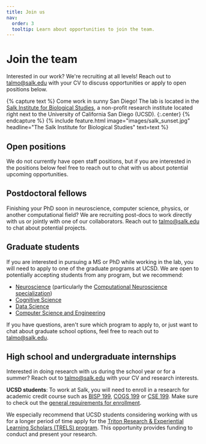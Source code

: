 ```yaml
---
title: Join us
nav:
  order: 3
  tooltip: Learn about opportunities to join the team.
---
```


# <i class="fas fa-user-plus"></i>Join the team

Interested in our work? We're recruiting at all levels! Reach out to [talmo@salk.edu](mailto:talmo@salk.edu) with your CV to discuss opportunities or apply to open positions below.

{% capture text %}
Come work in sunny San Diego! The lab is located in the [Salk Institute for Biological Studies](https://salk.edu), a non-profit research institute located right next to the University of California San Diego (UCSD).
{:.center}
{% endcapture %}
{%
  include feature.html
  image="images/salk_sunset.jpg"
  headline="The Salk Institute for Biological Studies"
  text=text
%}


## Open positions

We do not currently have open staff positions, but if you are interested in the positions below feel free to reach out to chat with us about potential upcoming opportunities.

## Postdoctoral fellows

Finishing your PhD soon in neuroscience, computer science, physics, or another computational field? We are recruiting post-docs to work directly with us or jointly with one of our collaborators. Reach out to [talmo@salk.edu](mailto:talmo@salk.edu) to chat about potential projects.

## Graduate students

If you are interested in pursuing a MS or PhD while working in the lab, you will need to apply to one of the graduate programs at UCSD. We are open to potentially accepting students from any program, but we recommend:

- [Neuroscience](https://neurograd.ucsd.edu/index.html) (particularly the [Computational Neuroscience specialization](https://neurograd.ucsd.edu/program/comp-neuro/index.html))
- [Cognitive Science](https://cogsci.ucsd.edu/graduates/phd-program/index.html)
- [Data Science](https://datascience.ucsd.edu/academics/graduate/admissions/)
- [Computer Science and Engineering](https://cse.ucsd.edu/graduate/degree-programs)

If you have questions, aren't sure which program to apply to, or just want to chat about graduate school options, feel free to reach out to [talmo@salk.edu](mailto:talmo@salk.edu).

## High school and undergraduate internships

Interested in doing research with us during the school year or for a summer? Reach out to [talmo@salk.edu](mailto:talmo@salk.edu) with your CV and research interests.

**UCSD students**: To work at Salk, you will need to enroll in a research for academic credit course such as [BISP 199](https://biology.ucsd.edu/education/undergrad/research/research-acad-cred/), [COGS 199](https://cogsci.ucsd.edu/undergraduates/student-resources/research.html) or [CSE 199](https://cse.ucsd.edu/undergraduate/cse199-independent-study-undergraduates). Make sure to check out the [general requirements for enrollment](https://students.ucsd.edu/academics/enroll/special-enrollment/special-studies-classes.html).

We especially recommend that UCSD students considering working with us for a longer period of time apply for the [Triton Research & Experiential Learning Scholars (TRELS) program](https://ugresearch.ucsd.edu/research-programs/trels/index.html). This opportunity provides funding to conduct and present your research.
